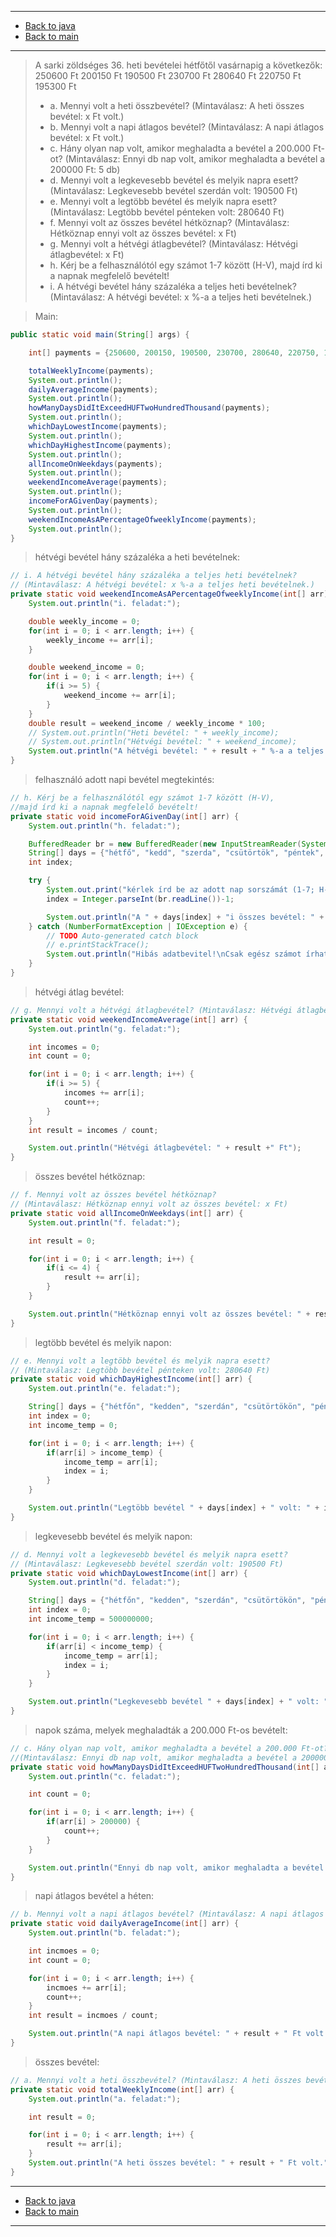 
---

- [Back to java](../../java.md)
- [Back to main](../../../../README.md)

---

> A sarki zöldséges 36. heti bevételei hétfőtől vasárnapig a következők: 
> 250600 Ft 200150 Ft 190500 Ft 230700 Ft 280640 Ft 220750 Ft 195300 Ft
> - a. Mennyi volt a heti összbevétel? (Mintaválasz: A heti összes bevétel: x Ft volt.)
> - b. Mennyi volt a napi átlagos bevétel? (Mintaválasz: A napi átlagos bevétel: x Ft volt.)
> - c. Hány olyan nap volt, amikor meghaladta a bevétel a 200.000 Ft-ot? (Mintaválasz: Ennyi db nap volt, amikor meghaladta a bevétel a 200000 Ft: 5 db)
> - d. Mennyi volt a legkevesebb bevétel és melyik napra esett? (Mintaválasz: Legkevesebb bevétel szerdán volt: 190500 Ft)
> - e. Mennyi volt a legtöbb bevétel és melyik napra esett? (Mintaválasz: Legtöbb bevétel pénteken volt: 280640 Ft)
> - f. Mennyi volt az összes bevétel hétköznap? (Mintaválasz: Hétköznap ennyi volt az összes bevétel: x Ft)
> - g. Mennyi volt a hétvégi átlagbevétel? (Mintaválasz: Hétvégi átlagbevétel: x Ft)
> - h. Kérj be a felhasználótól egy számot 1-7 között (H-V), majd írd ki a napnak megfelelő bevételt!
> - i. A hétvégi bevétel hány százaléka a teljes heti bevételnek? (Mintaválasz: A hétvégi bevétel: x %-a a teljes heti bevételnek.)

> Main:

```java
public static void main(String[] args) {

	int[] payments = {250600, 200150, 190500, 230700, 280640, 220750, 195300};

	totalWeeklyIncome(payments);
	System.out.println();
	dailyAverageIncome(payments);
	System.out.println();
	howManyDaysDidItExceedHUFTwoHundredThousand(payments);
	System.out.println();
	whichDayLowestIncome(payments);
	System.out.println();
	whichDayHighestIncome(payments);
	System.out.println();
	allIncomeOnWeekdays(payments);
	System.out.println();
	weekendIncomeAverage(payments);
	System.out.println();
	incomeForAGivenDay(payments);
	System.out.println();
	weekendIncomeAsAPercentageOfweeklyIncome(payments);
	System.out.println();
}
```

> hétvégi bevétel hány százaléka a heti bevételnek:

```java
// i. A hétvégi bevétel hány százaléka a teljes heti bevételnek? 
// (Mintaválasz: A hétvégi bevétel: x %-a a teljes heti bevételnek.)
private static void weekendIncomeAsAPercentageOfweeklyIncome(int[] arr) {
	System.out.println("i. feladat:");

	double weekly_income = 0;
	for(int i = 0; i < arr.length; i++) {
		weekly_income += arr[i];
	}

	double weekend_income = 0;
	for(int i = 0; i < arr.length; i++) {
		if(i >= 5) {
			weekend_income += arr[i];
		}
	}
	double result = weekend_income / weekly_income * 100;
	// System.out.println("Heti bevétel: " + weekly_income);
	// System.out.println("Hétvégi bevétel: " + weekend_income);
	System.out.println("A hétvégi bevétel: " + result + " %-a a teljes heti bevételnek.");
}
```

> felhasználó adott napi bevétel megtekintés:

```java
// h. Kérj be a felhasználótól egy számot 1-7 között (H-V), 
//majd írd ki a napnak megfelelő bevételt!
private static void incomeForAGivenDay(int[] arr) {
	System.out.println("h. feladat:");

	BufferedReader br = new BufferedReader(new InputStreamReader(System.in));
	String[] days = {"hétfő", "kedd", "szerda", "csütörtök", "péntek", "szombat", "vasárnap"};
	int index;

	try {
		System.out.print("kérlek írd be az adott nap sorszámát (1-7; H-V): ");
		index = Integer.parseInt(br.readLine())-1;

		System.out.println("A " + days[index] + "i összes bevétel: " + arr[index]);
	} catch (NumberFormatException | IOException e) {
		// TODO Auto-generated catch block
		// e.printStackTrace();
		System.out.println("Hibás adatbevitel!\nCsak egész számot írhatsz be 1-től 7-ig.");
	}
}
```

> hétvégi átlag bevétel:

```java
// g. Mennyi volt a hétvégi átlagbevétel? (Mintaválasz: Hétvégi átlagbevétel: x Ft)
private static void weekendIncomeAverage(int[] arr) {
	System.out.println("g. feladat:");

	int incomes = 0;
	int count = 0;

	for(int i = 0; i < arr.length; i++) {
		if(i >= 5) {
			incomes += arr[i];
			count++;
		}
	}
	int result = incomes / count;

	System.out.println("Hétvégi átlagbevétel: " + result +" Ft");
}
```

> összes bevétel hétköznap:

```java
// f. Mennyi volt az összes bevétel hétköznap? 
// (Mintaválasz: Hétköznap ennyi volt az összes bevétel: x Ft)
private static void allIncomeOnWeekdays(int[] arr) {
	System.out.println("f. feladat:");

	int result = 0;

	for(int i = 0; i < arr.length; i++) {
		if(i <= 4) {
			result += arr[i];
		}
	}

	System.out.println("Hétköznap ennyi volt az összes bevétel: " + result + " Ft");
}
```

> legtöbb bevétel és melyik napon:

```java
// e. Mennyi volt a legtöbb bevétel és melyik napra esett? 
// (Mintaválasz: Legtöbb bevétel pénteken volt: 280640 Ft)
private static void whichDayHighestIncome(int[] arr) {
	System.out.println("e. feladat:");

	String[] days = {"hétfőn", "kedden", "szerdán", "csütörtökön", "pénteken", "szombaton", "vasárnap"};
	int index = 0;
	int income_temp = 0;

	for(int i = 0; i < arr.length; i++) {
		if(arr[i] > income_temp) {
			income_temp = arr[i];
			index = i;
		}
	}

	System.out.println("Legtöbb bevétel " + days[index] + " volt: " + income_temp + " Ft");
}
```

> legkevesebb bevétel és melyik napon:

```java
// d. Mennyi volt a legkevesebb bevétel és melyik napra esett? 
// (Mintaválasz: Legkevesebb bevétel szerdán volt: 190500 Ft)
private static void whichDayLowestIncome(int[] arr) {
	System.out.println("d. feladat:");

	String[] days = {"hétfőn", "kedden", "szerdán", "csütörtökön", "pénteken", "szombaton", "vasárnap"};
	int index = 0;
	int income_temp = 500000000;

	for(int i = 0; i < arr.length; i++) {
		if(arr[i] < income_temp) {
			income_temp = arr[i];
			index = i;
		}
	}

	System.out.println("Legkevesebb bevétel " + days[index] + " volt: " + income_temp + " Ft");
}
```

> napok száma, melyek meghaladták a 200.000 Ft-os bevételt:

```java
// c. Hány olyan nap volt, amikor meghaladta a bevétel a 200.000 Ft-ot? 
//(Mintaválasz: Ennyi db nap volt, amikor meghaladta a bevétel a 200000 Ft: 5 db)
private static void howManyDaysDidItExceedHUFTwoHundredThousand(int[] arr) {
	System.out.println("c. feladat:");

	int count = 0;

	for(int i = 0; i < arr.length; i++) {
		if(arr[i] > 200000) {
			count++;
		}
	}

	System.out.println("Ennyi db nap volt, amikor meghaladta a bevétel a 200000 Ft: " + count + " db");
}
```

> napi átlagos bevétel a héten:

```java
// b. Mennyi volt a napi átlagos bevétel? (Mintaválasz: A napi átlagos bevétel: x Ft volt.)
private static void dailyAverageIncome(int[] arr) {
	System.out.println("b. feladat:");

	int incmoes = 0;
	int count = 0;

	for(int i = 0; i < arr.length; i++) {
		incmoes += arr[i];
		count++;
	}
	int result = incmoes / count;

	System.out.println("A napi átlagos bevétel: " + result + " Ft volt.");
}
```

> összes bevétel:

```java
// a. Mennyi volt a heti összbevétel? (Mintaválasz: A heti összes bevétel: x Ft volt.)
private static void totalWeeklyIncome(int[] arr) {
	System.out.println("a. feladat:");

	int result = 0;

	for(int i = 0; i < arr.length; i++) {
		result += arr[i];
	}
	System.out.println("A heti összes bevétel: " + result + " Ft volt.");
}
```

---

- [Back to java](../../java.md)
- [Back to main](../../../../README.md)

---